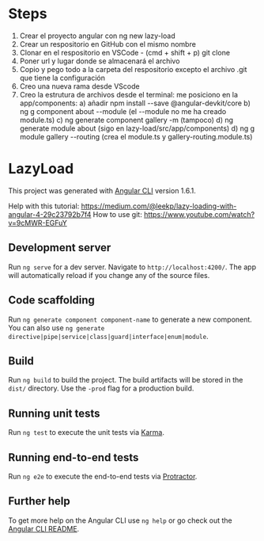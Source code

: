# Steps

1. Crear el proyecto angular con ng new lazy-load
2. Crear un respositorio en GitHub con el mismo nombre
3. Clonar en el respositorio en VSCode - (cmd + shift + p) git clone 
4. Poner url y lugar donde se almacenará el archivo
5. Copio y pego todo a la carpeta del respositorio excepto el archivo .git que tiene la configuración
6. Creo una nueva rama desde VScode
7. Creo la estrutura de archivos desde el terminal:
    me posiciono en la app/components:
    a) añadir npm install --save @angular-devkit/core
    b) ng g component about --module  (el --module no me ha creado module.ts)
    c) ng generate component gallery -m (tampoco)
    d) ng generate module about (sigo en lazy-load/src/app/components)
    d) ng g module gallery --routing (crea el module.ts y gallery-routing.module.ts)











# LazyLoad

This project was generated with [Angular CLI](https://github.com/angular/angular-cli) version 1.6.1.

Help with this tutorial: https://medium.com/@leekp/lazy-loading-with-angular-4-29c23792b7f4
How to use git: https://www.youtube.com/watch?v=9cMWR-EGFuY

## Development server

Run `ng serve` for a dev server. Navigate to `http://localhost:4200/`. The app will automatically reload if you change any of the source files.

## Code scaffolding

Run `ng generate component component-name` to generate a new component. You can also use `ng generate directive|pipe|service|class|guard|interface|enum|module`.

## Build

Run `ng build` to build the project. The build artifacts will be stored in the `dist/` directory. Use the `-prod` flag for a production build.

## Running unit tests

Run `ng test` to execute the unit tests via [Karma](https://karma-runner.github.io).

## Running end-to-end tests

Run `ng e2e` to execute the end-to-end tests via [Protractor](http://www.protractortest.org/).

## Further help

To get more help on the Angular CLI use `ng help` or go check out the [Angular CLI README](https://github.com/angular/angular-cli/blob/master/README.md).


